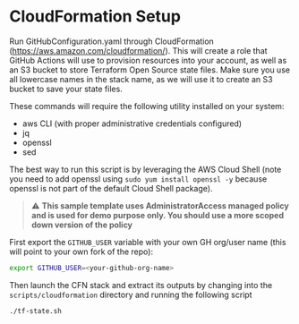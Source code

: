 # CloudFormation Setup

Run GitHubConfiguration.yaml through CloudFormation (https://aws.amazon.com/cloudformation/). This will create a role that GitHub Actions will use to provision resources into your account, as well as an S3 bucket to store Terraform Open Source state files. Make sure you use all lowercase names in the stack name, as we will use it to create an S3 bucket to save your state files.

These commands will require the following utility installed on your system: 
- aws CLI (with proper administrative credentials configured)
- jq 
- openssl
- sed

The best way to run this script is by leveraging the AWS Cloud Shell (note you need to add openssl using `sudo yum install openssl -y` because openssl is not part of the default Cloud Shell package).

> :warning: **This sample template uses AdministratorAccess managed policy and is used for demo purpose only. You should use a more scoped down version of the policy**

First export the `GITHUB_USER` variable with your own GH org/user name (this will point to your own fork of the repo): 
```sh
export GITHUB_USER=<your-github-org-name>
```
Then launch the CFN stack and extract its outputs by changing into the `scripts/cloudformation` directory and running the following script

```sh
./tf-state.sh
```

